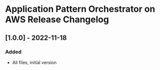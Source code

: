 # Application Pattern Orchestrator on AWS Release Changelog

## [1.0.0] - 2022-11-18

### Added

- All files, initial version
